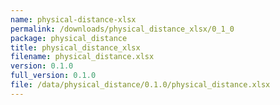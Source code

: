 ```yaml
---
name: physical-distance-xlsx
permalink: /downloads/physical_distance_xlsx/0_1_0
package: physical_distance
title: physical_distance_xlsx
filename: physical_distance.xlsx
version: 0.1.0
full_version: 0.1.0
file: /data/physical_distance/0.1.0/physical_distance.xlsx
---
```


